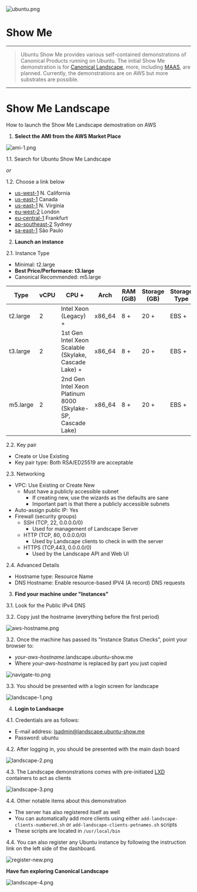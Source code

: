![ubuntu.png](https://github.com/ThinGuy/show-me/blob/main/docs/ubuntu.png?raw=true)
# Show Me
----
> Ubuntu Show Me provides various self-contained demonstrations of Canonical Products running on Ubuntu.
> The initial Show Me demonstration is for [Canonical Landscape](https://landscape.canonical.com/), more, including [MAAS](https://maas.io/), are planned.
> Currently, the demonstrations are on AWS but more substrates are possible.
----

# Show Me Landscape

How to launch the Show Me Landscape demostration on AWS

1. **Select the AMI from the AWS Market Place**

![ami-1.png](https://github.com/ThinGuy/show-me/blob/main/docs/ami-1.png?raw=true)

1.1. Search for Ubuntu Show Me Landscape

   *or*

1.2. Choose a link below

  - [us-west-1](https://console.aws.amazon.com/ec2/v2/home?region=us-west-1#LaunchInstanceWizard:ami=ami-0510b2fed91725dc5) N. California
  - [us-east-1](https://console.aws.amazon.com/ec2/v2/home?region=ca-central-1#LaunchInstanceWizard:ami=ami-04ae43d248daf4a4e) Canada
  - [us-east-1](https://console.aws.amazon.com/ec2/v2/home?region=us-east-1#LaunchInstanceWizard:ami=ami-0fc749ac2e9baf9fc) N. Virginia
  - [eu-west-2](https://console.aws.amazon.com/ec2/v2/home?region=eu-west-2#LaunchInstanceWizard:ami=ami-08dc4ca0d790b5dfa) London
  - [eu-central-1](https://console.aws.amazon.com/ec2/v2/home?region=eu-central-1#LaunchInstanceWizard:ami=ami-0b054c91f11cd9fb8) Frankfurt
  - [ap-southeast-2](https://console.aws.amazon.com/ec2/v2/home?region=ap-southeast-2#LaunchInstanceWizard:ami=ami-0458f5f08b5f0a7cd) Sydney
  - [sa-east-1](https://console.aws.amazon.com/ec2/v2/home?region=sa-east-1#LaunchInstanceWizard:ami=ami-0f44f06e094cb8b90) São Paulo

2. **Launch an instance**

2.1. Instance Type
  + Minimal:  t2.large
  + **Best Price/Performace:**  **t3.large**
  + Canonical Recommended:  m5.large

| Type     | vCPU | CPU    +| Arch   | RAM (GiB) | Storage (GB) | Storage Type | Linux pricing |
| -------- | ---- | ----------------------------------------------------------- | ------ | --------- | ------------ | ------------ | ------------- |
| t2.large | 2    | Intel Xeon (Legacy)    +| x86_64 | 8    +| 20    +| EBS    +| 0.0928 USD/hr |
| t3.large | 2    | 1st Gen Intel Xeon Scalable (Skylake, Cascade Lake)    +| x86_64 | 8    +| 20    +| EBS    +| 0.0832 USD/hr |
| m5.large | 2    | 2nd Gen Intel Xeon Platinum 8000 (Skylake-SP, Cascade Lake) | x86_64 | 8    +| 20    +| EBS    +| 0.096 USD/hr  |

2.2. Key pair
  + Create or Use Existing
  + Key pair type:  Both RSA/ED25519 are acceptable

2.3. Networking
  + VPC:  Use Existing or Create New
    + Must have a publicly accessible subnet
      + If creating new, use the wizards as the defaults are sane
      + Important part is that there a publicly accessible subnets
  + Auto-assign public IP:  Yes
  + Firewall (security groups)
    + SSH (TCP, 22, 0.0.0.0/0)
      + Used for management of Landscape Server
    + HTTP (TCP, 80, 0.0.0.0/0)
      + Used by Landscape clients to check in with the server
    + HTTPS (TCP,443, 0.0.0.0/0)
      + Used by the Landscape API and Web UI

2.4. Advanced Details
  + Hostname type:  Resource Name
  + DNS Hostname: Enable resource-based IPV4 (A record) DNS requests

3. **Find your machine under "Instances"**

3.1. Look for the Public IPv4 DNS

3.2. Copy just the hostname (everything before the first period)

![aws-hostname.png](https://github.com/ThinGuy/show-me/blob/main/docs/aws-hostname.png)

3.2. Once the machine has passed its "Instance Status Checks", point your browser to:

  + *your-aws-hostname*.landscape.ubuntu-show.me
  + Where *your-aws-hostname* is replaced by part you just copied

![navigate-to.png](https://github.com/ThinGuy/show-me/blob/main/docs/navigate-to.png)

3.3. You should be presented with a login screen for landscape

![landscape-1.png](https://github.com/ThinGuy/show-me/blob/main/docs/landscape-1.png)

4. **Login to Landsacpe**

4.1. Credentials are as follows:
  + E-mail address: lsadmin@landscape.ubuntu-show.me
  + Password: ubuntu

4.2. After logging in, you should be presented with the main dash board

![landscape-2.png](https://github.com/ThinGuy/show-me/blob/main/docs/landscape-2.png)

4.3. The Landscape demonstrations comes with pre-initiated [LXD ](https://linuxcontainers.org/lxd/introduction/)containers to act as clients

![landscape-3.png](https://github.com/ThinGuy/show-me/blob/main/docs/landscape-3.png)

4.4. Other notable items about this demonstration
  + The server has also registered itself as well
  + You can automatically add more clients using either `add-landscape-clients-numbered.sh` or `add-landscape-clients-petnames.sh` scripts
  + These scripts are located in `/usr/local/bin`

4.4. You can also register any Ubuntu instance by following the instruction link on the left side of the dashboard.

![register-new.png](https://github.com/ThinGuy/show-me/blob/main/docs/register-new.png)

**Have fun exploring Canonical Landscape**

![landscape-4.png](https://github.com/ThinGuy/show-me/blob/main/docs/landscape-4.png)
